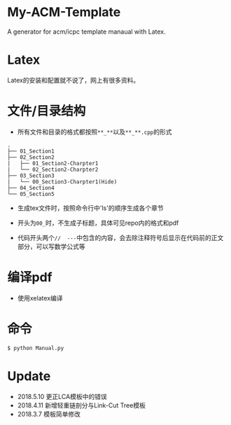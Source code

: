 # My-ACM-Template
A generator for acm/icpc template manaual with Latex.

# Latex
Latex的安装和配置就不说了，网上有很多资料。

# 文件/目录结构

* 所有文件和目录的格式都按照`**_**`以及`**_**.cpp`的形式

```
.
├── 01_Section1
├── 02_Section2
|   ├── 01_Section2-Charpter1
|   └── 02_Section2-Charpter2
├── 03_Section3
|   └── 00_Section3-Charpter1(Hide)
├── 04_Section4
└── 05_Section5
```

* 生成tex文件时，按照命令行中'ls'的顺序生成各个章节

* 开头为`00_`时，不生成子标题，具体可见repo内的格式和pdf

* 代码开头两个```//  ---```中包含的内容，会去除注释符号后显示在代码前的正文部分，可以写数学公式等

# 编译pdf

* 使用xelatex编译

# 命令
```bash
$ python Manual.py
```

# Update
- 2018.5.10 更正LCA模板中的错误
- 2018.4.11 新增轻重链剖分与Link-Cut Tree模板
- 2018.3.7 模板简单修改
